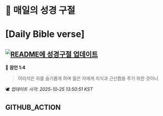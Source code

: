 # 🙏 매일의 성경 구절
# [Daily Bible verse]
## [![README에 성경구절 업데이트](https://github.com/DONGSUKA/first_test/actions/workflows/update-readme-bible.yml/badge.svg)](https://github.com/DONGSUKA/first_test/actions/workflows/update-readme-bible.yml)
<!-- START_BIBLE_VERSE -->
📖 **잠언 1:4**
> 어리석은 자를 슬기롭게 하며 젊은 자에게 지식과 근신함을 주기 위한 것이니

🕊️ _업데이트 시각: 2025-10-25 13:50:51 KST_
  <!-- END_BIBLE_VERSE -->
## GITHUB_ACTION
